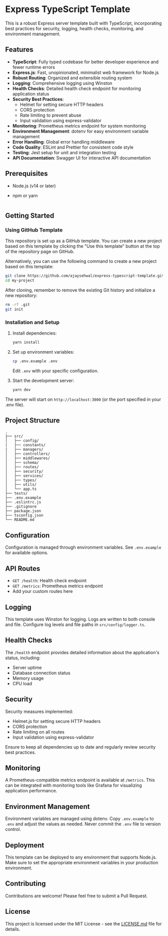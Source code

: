 # Express TypeScript Template

This is a robust Express server template built with TypeScript, incorporating best practices for security, logging, health checks, monitoring, and environment management.

## Features

- **TypeScript**: Fully typed codebase for better developer experience and fewer runtime errors
- **Express.js**: Fast, unopinionated, minimalist web framework for Node.js
- **Robust Routing**: Organized and extensible routing system
- **Logging**: Comprehensive logging using Winston
- **Health Checks**: Detailed health check endpoint for monitoring application status
- **Security Best Practices**: 
  - Helmet for setting secure HTTP headers
  - CORS protection
  - Rate limiting to prevent abuse
  - Input validation using express-validator
- **Monitoring**: Prometheus metrics endpoint for system monitoring
- **Environment Management**: dotenv for easy environment variable management
- **Error Handling**: Global error handling middleware
- **Code Quality**: ESLint and Prettier for consistent code style
- **Testing**: Jest setup for unit and integration testing
- **API Documentation**: Swagger UI for interactive API documentation

## Prerequisites

- Node.js (v14 or later)
- npm or yarn


   ```
## Getting Started

### Using GitHub Template

This repository is set up as a GitHub template. You can create a new project based on this template by clicking the "Use this template" button at the top of the repository page on GitHub.

Alternatively, you can use the following command to create a new project based on this template:

```bash
git clone https://github.com/ajaysehwal/express-typescript-template.git my-project
cd my-project
```

After cloning, remember to remove the existing Git history and initialize a new repository:

```bash
rm -rf .git
git init
```

### Installation and Setup

1. Install dependencies:
   ```bash
   yarn install
   ```

2. Set up environment variables:
   ```bash
   cp .env.example .env
   ```
   Edit `.env` with your specific configuration.

3. Start the development server:
   ```bash
   yarn dev
   ```



The server will start on `http://localhost:3000` (or the port specified in your .env file).

## Project Structure

```
.
├── src/
│   ├── config/
|   ├── constants/
|   ├── managers/
│   ├── controllers/
│   ├── middlewares/
│   ├── schema/
│   ├── routes/
│   ├── security/
│   ├── services/
│   ├── types/
│   ├── utils/
│   └── app.ts
├── tests/
├── .env.example
├── .eslintrc.js
├── .gitignore
├── package.json
├── tsconfig.json
└── README.md
```

## Configuration

Configuration is managed through environment variables. See `.env.example` for available options.

## API Routes

- `GET /health`: Health check endpoint
- `GET /metrics`: Prometheus metrics endpoint
- Add your custom routes here

## Logging

This template uses Winston for logging. Logs are written to both console and file. Configure log levels and file paths in `src/config/logger.ts`.

## Health Checks

The `/health` endpoint provides detailed information about the application's status, including:

- Server uptime
- Database connection status
- Memory usage
- CPU load

## Security

Security measures implemented:

- Helmet.js for setting secure HTTP headers
- CORS protection
- Rate limiting on all routes
- Input validation using express-validator

Ensure to keep all dependencies up to date and regularly review security best practices.

## Monitoring

A Prometheus-compatible metrics endpoint is available at `/metrics`. This can be integrated with monitoring tools like Grafana for visualizing application performance.

## Environment Management

Environment variables are managed using dotenv. Copy `.env.example` to `.env` and adjust the values as needed. Never commit the `.env` file to version control.


## Deployment

This template can be deployed to any environment that supports Node.js. Make sure to set the appropriate environment variables in your production environment.

## Contributing

Contributions are welcome! Please feel free to submit a Pull Request.

## License

This project is licensed under the MIT License - see the [LICENSE.md](LICENSE.md) file for details.
